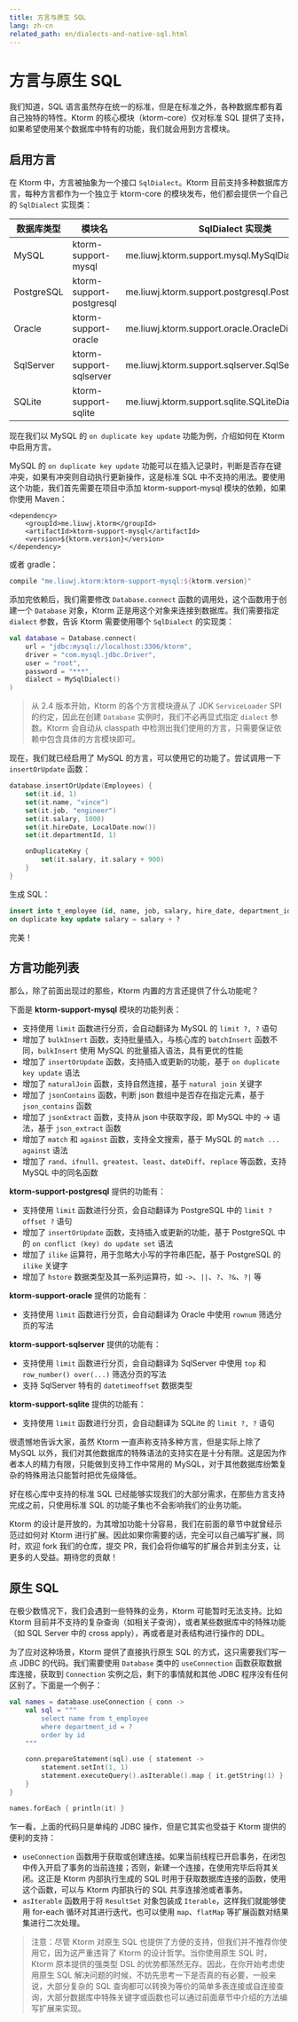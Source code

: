 ```yaml
---
title: 方言与原生 SQL
lang: zh-cn
related_path: en/dialects-and-native-sql.html
---
```


# 方言与原生 SQL

我们知道，SQL 语言虽然存在统一的标准，但是在标准之外，各种数据库都有着自己独特的特性。Ktorm 的核心模块（ktorm-core）仅对标准 SQL 提供了支持，如果希望使用某个数据库中特有的功能，我们就会用到方言模块。

## 启用方言

在 Ktorm 中，方言被抽象为一个接口 `SqlDialect`。Ktorm 目前支持多种数据库方言，每种方言都作为一个独立于 ktorm-core 的模块发布，他们都会提供一个自己的 `SqlDialect` 实现类：

| 数据库类型 | 模块名                   | SqlDialect 实现类                                   |
| ---------- | ------------------------ | --------------------------------------------------- |
| MySQL      | ktorm-support-mysql      | me.liuwj.ktorm.support.mysql.MySqlDialect           |
| PostgreSQL | ktorm-support-postgresql | me.liuwj.ktorm.support.postgresql.PostgreSqlDialect |
| Oracle     | ktorm-support-oracle     | me.liuwj.ktorm.support.oracle.OracleDialect         |
| SqlServer  | ktorm-support-sqlserver  | me.liuwj.ktorm.support.sqlserver.SqlServerDialect   |
| SQLite     | ktorm-support-sqlite     | me.liuwj.ktorm.support.sqlite.SQLiteDialect         |

现在我们以 MySQL 的 `on duplicate key update` 功能为例，介绍如何在 Ktorm 中启用方言。

MySQL 的 `on duplicate key update` 功能可以在插入记录时，判断是否存在键冲突，如果有冲突则自动执行更新操作，这是标准 SQL 中不支持的用法。要使用这个功能，我们首先需要在项目中添加 ktorm-support-mysql 模块的依赖，如果你使用 Maven：

```
<dependency>
    <groupId>me.liuwj.ktorm</groupId>
    <artifactId>ktorm-support-mysql</artifactId>
    <version>${ktorm.version}</version>
</dependency>
```

或者 gradle：

```groovy
compile "me.liuwj.ktorm:ktorm-support-mysql:${ktorm.version}"
```

添加完依赖后，我们需要修改 `Database.connect` 函数的调用处，这个函数用于创建一个 `Database` 对象，Ktorm 正是用这个对象来连接到数据库。我们需要指定 `dialect` 参数，告诉 Ktorm 需要使用哪个 `SqlDialect` 的实现类：

````kotlin
val database = Database.connect(
    url = "jdbc:mysql://localhost:3306/ktorm", 
    driver = "com.mysql.jdbc.Driver", 
    user = "root", 
    password = "***", 
    dialect = MySqlDialect()
)
````

> 从 2.4 版本开始，Ktorm 的各个方言模块遵从了 JDK `ServiceLoader` SPI 的约定，因此在创建 `Database` 实例时，我们不必再显式指定 `dialect` 参数。Ktorm 会自动从 classpath 中检测出我们使用的方言，只需要保证依赖中包含具体的方言模块即可。

现在，我们就已经启用了 MySQL 的方言，可以使用它的功能了。尝试调用一下 `insertOrUpdate` 函数：

```kotlin
database.insertOrUpdate(Employees) {
    set(it.id, 1)
    set(it.name, "vince")
    set(it.job, "engineer")
    set(it.salary, 1000)
    set(it.hireDate, LocalDate.now())
    set(it.departmentId, 1)

    onDuplicateKey {
        set(it.salary, it.salary + 900)
    }
}
```

生成 SQL：

````sql
insert into t_employee (id, name, job, salary, hire_date, department_id) values (?, ?, ?, ?, ?, ?) 
on duplicate key update salary = salary + ? 
````

完美！

## 方言功能列表

那么，除了前面出现过的那些，Ktorm 内置的方言还提供了什么功能呢？

下面是 **ktorm-support-mysql** 模块的功能列表：

- 支持使用 `limit` 函数进行分页，会自动翻译为 MySQL 的 `limit ?, ?` 语句
- 增加了 `bulkInsert` 函数，支持批量插入，与核心库的 `batchInsert` 函数不同，`bulkInsert` 使用 MySQL 的批量插入语法，具有更优的性能
- 增加了 `insertOrUpdate` 函数，支持插入或更新的功能，基于 `on duplicate key update` 语法
- 增加了 `naturalJoin` 函数，支持自然连接，基于 `natural join` 关键字
- 增加了 `jsonContains` 函数，判断 json 数组中是否存在指定元素，基于 `json_contains` 函数
- 增加了 `jsonExtract` 函数，支持从 json 中获取字段，即 MySQL 中的 -> 语法，基于 `json_extract` 函数
- 增加了 `match` 和 `against` 函数，支持全文搜索，基于 MySQL 的 `match ... against` 语法
- 增加了 `rand`、`ifnull`、`greatest`、`least`、`dateDiff`、`replace` 等函数，支持 MySQL 中的同名函数

**ktorm-support-postgresql** 提供的功能有：

- 支持使用 `limit` 函数进行分页，会自动翻译为 PostgreSQL 中的 `limit ? offset ?` 语句
- 增加了 `insertOrUpdate` 函数，支持插入或更新的功能，基于 PostgreSQL 中的 `on conflict (key) do update set` 语法
- 增加了 `ilike` 运算符，用于忽略大小写的字符串匹配，基于 PostgreSQL 的 `ilike` 关键字
- 增加了 `hstore` 数据类型及其一系列运算符，如 `->`、`||`、`?`、`?&`、`?|` 等

**ktorm-support-oracle** 提供的功能有：

- 支持使用 `limit` 函数进行分页，会自动翻译为 Oracle 中使用 `rownum` 筛选分页的写法

**ktorm-support-sqlserver** 提供的功能有：

- 支持使用 `limit` 函数进行分页，会自动翻译为 SqlServer 中使用 `top` 和 `row_number() over(...)` 筛选分页的写法
- 支持 SqlServer 特有的 `datetimeoffset` 数据类型

**ktorm-support-sqlite** 提供的功能有：

- 支持使用 `limit` 函数进行分页，会自动翻译为 SQLite 的 `limit ?, ?` 语句

很遗憾地告诉大家，虽然 Ktorm 一直声称支持多种方言，但是实际上除了 MySQL 以外，我们对其他数据库的特殊语法的支持实在是十分有限。这是因为作者本人的精力有限，只能做到支持工作中常用的 MySQL，对于其他数据库纷繁复杂的特殊用法只能暂时把优先级降低。

好在核心库中支持的标准 SQL 已经能够实现我们的大部分需求，在那些方言支持完成之前，只使用标准 SQL 的功能子集也不会影响我们的业务功能。

Ktorm 的设计是开放的，为其增加功能十分容易，我们在前面的章节中就曾经示范过如何对 Ktorm 进行扩展。因此如果你需要的话，完全可以自己编写扩展，同时，欢迎 fork 我们的仓库，提交 PR，我们会将你编写的扩展合并到主分支，让更多的人受益。期待您的贡献！

## 原生 SQL

在极少数情况下，我们会遇到一些特殊的业务，Ktorm 可能暂时无法支持。比如 Ktorm 目前并不支持的复杂查询（如相关子查询），或者某些数据库中的特殊功能（如 SQL Server 中的 cross apply），再或者是对表结构进行操作的 DDL。

为了应对这种场景，Ktorm 提供了直接执行原生 SQL 的方式，这只需要我们写一点 JDBC 的代码。我们需要使用 `Database` 类中的 `useConnection` 函数获取数据库连接，获取到 `Connection` 实例之后，剩下的事情就和其他 JDBC 程序没有任何区别了。下面是一个例子：

```kotlin
val names = database.useConnection { conn ->
    val sql = """
        select name from t_employee
        where department_id = ?
        order by id
    """

    conn.prepareStatement(sql).use { statement ->
        statement.setInt(1, 1)
        statement.executeQuery().asIterable().map { it.getString(1) }
    }
}

names.forEach { println(it) }
```

乍一看，上面的代码只是单纯的 JDBC 操作，但是它其实也受益于 Ktorm 提供的便利的支持：

- `useConnection` 函数用于获取或创建连接。如果当前线程已开启事务，在闭包中传入开启了事务的当前连接；否则，新建一个连接，在使用完毕后将其关闭。这正是 Ktorm 内部执行生成的 SQL 时用于获取数据库连接的函数，使用这个函数，可以与 Ktorm 内部执行的 SQL 共享连接池或者事务。
- `asIterable` 函数用于将 `ResultSet` 对象包装成 `Iterable`，这样我们就能够使用 for-each 循环对其进行迭代，也可以使用 `map`、`flatMap` 等扩展函数对结果集进行二次处理。 

>  注意：尽管 Ktorm 对原生 SQL 也提供了方便的支持，但我们并不推荐你使用它，因为这严重违背了 Ktorm 的设计哲学。当你使用原生 SQL 时，Ktorm 原本提供的强类型 DSL 的优势都荡然无存。因此，在你开始考虑使用原生 SQL 解决问题的时候，不妨先思考一下是否真的有必要，一般来说，大部分复杂的 SQL 查询都可以转换为等价的简单多表连接或自连接查询，大部分数据库中特殊关键字或函数也可以通过前面章节中介绍的方法编写扩展来实现。